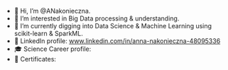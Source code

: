 - 👋 Hi, I’m @ANakonieczna.
- 👀 I’m interested in Big Data processing & understanding.
- 🌱 I’m currently digging into Data Science & Machine Learning using scikit-learn & SparkML.
- 📌 LinkedIn profile: www.linkedin.com/in/anna-nakonieczna-48095336
- 🎓 Science Career profile:
- 🏅 Certificates:

<!---
ANakonieczna/ANakonieczna is a ✨ special ✨ repository because its `README.md` (this file) appears on your GitHub profile.
You can click the Preview link to take a look at your changes.
--->
